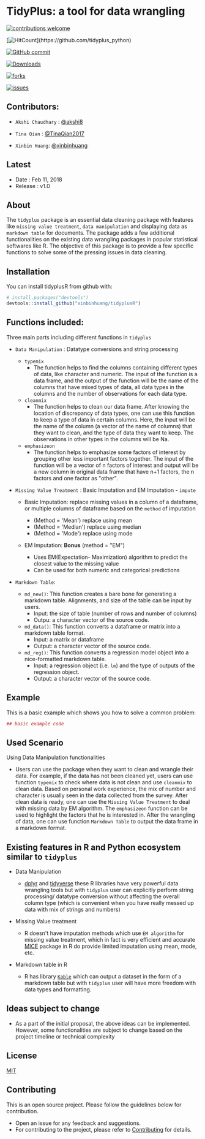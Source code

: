 # TidyPlus: a tool for data wrangling

[![contributions welcome](https://img.shields.io/badge/contributions-welcome-brightgreen.svg?style=flat)](https://github.com/dwyl/esta/issues)

[![HitCount](https://hitt.herokuapp.com/tidyplus_python.svg..)](https://github.com/tidyplus_python)

[![GitHub commit](https://img.shields.io/github/commits-since/UBC-MDS/tidyplus_python/v0.svg)](https://github.com/UBC-MDS/tidyplus_python/commit)

[![Downloads](https://img.shields.io/github/downloads/UBC-MDS/tidyplus_python/total.svg)](https://github.com/UBC-MDS/tidyplus_python/graphs/traffic)

[![forks](https://img.shields.io/github/forks/UBC-MDS/tidyplus_python.svg)](https://github.com/UBC-MDS/tidyplus_python/network)

[![issues](https://img.shields.io/github/issues/UBC-MDS/tidyplus_python.svg)](https://github.com/UBC-MDS/tidyplus_python/issues)



## Contributors:

* `Akshi Chaudhary` : [@akshi8](https://github.com/akshi8)

* `Tina Qian` : [@TinaQian2017](https://github.com/TinaQian2017)
* `Xinbin Huang`: [@xinbinhuang](https://github.com/xinbinhuang)


## Latest

* Date : Feb 11, 2018
* Release : v1.0

## About


The `tidyplus` package is an essential data cleaning package with features like `missing value treatment`, `data manipulation` and displaying data as `markdown table` for documents. The package adds a few additional functionalities on the existing data wrangling packages in popular statistical softwares like R. The objective of this package is to provide a few specific functions to solve some of the pressing issues in data cleaning.


## Installation

You can install tidyplusR from github with:


``` r
# install.packages("devtools")
devtools::install_github("xinbinhuang/tidyplusR")
```



## Functions included:

Three main parts including different functions in `tidyplus`
- `Data Manipulation` : Datatype conversions and string processing
  - `typemix`
    * The function helps to find the columns containing different types of data, like character and numeric. The input of the function is a data frame, and the output of the function will be the name of the columns that have mixed types of data, all data types in the columns and the number of observations for each data type.
  - `cleanmix`
    * The function helps to clean our data frame. After knowing the location of discrepancy of data types, one can use this function to keep a type of data in certain columns. Here, the input will be the name of the column (a vector of the name of columns) that they want to clean, and the type of data they want to keep. The observations in other types in the columns will be Na.
  - `emphasizeon`
    * The function helps to emphasize some factors of interest by grouping other less important factors together. The input of the function will be a vector of n factors of interest and output will be a new column in original data frame that have n+1 factors, the n factors and one factor as "other".

- `Missing Value Treatment` : Basic Imputation and EM Imputation - `impute`

    * Basic Imputation: replace missing values in a column of a dataframe, or multiple columns of dataframe based on the `method` of imputation

      - (Method = 'Mean') replace using mean
      - (Method = 'Median') replace using median
      - (Method = 'Mode') replace using mode
    * EM Imputation: **Bonus** (method = "EM")
      - Uses EM(Expectation- Maximization) algorithm to predict the closest value to the missing value
      - Can be used for both numeric and categorical predictions
- `Markdown Table`:

  - `md_new()`: This function creates a bare bone for generating a markdown table. Alignments, and size of the table can be input by users.
    - Input: the size of table (number of rows and number of columns)
    - Outpu:  a character vector of the source code.
  - `md_data()`: This function converts a dataframe or matrix into a markdown table format.
    - Input: a matrix or dataframe
    - Output: a character vector of the source code.
  - `md_reg()`: This function converts a regression model object into a nice-formatted markdown table.
    - Input: a regression object (i.e. `lm`) and the type of outputs of the regression object.
    - Output: a character vector of the source code.

## Example

This is a basic example which shows you how to solve a common problem:

``` r
## basic example code
```


## Used Scenario

Using Data Manipulation functionalities

  * Users can use the package when they want to clean and wrangle their data. For example, if the data has not been cleaned yet, users can use function `typemix` to check where data is not clean and use `cleanmix` to clean data. Based on personal work experience, the mix of number and character is usually seen in the data collected from the survey. After clean data is ready, one can use the `Missing Value Treatment` to deal with missing data by EM algorithm. The `emphasizeon` function can be used to highlight the factors that he is interested in. After the wrangling of data, one can use function `Markdown Table` to output the data frame in a markdown format.


## Existing features in R and Python ecosystem similar to `tidyplus`


* Data Manipulation
  - [dplyr](https://cran.r-project.org/web/packages/dplyr/vignettes/dplyr.html) and [tidyverse](https://cran.r-project.org/web/packages/tidyverse/index.html) these R libraries have very powerful data wrangling tools but with `tidyplus` user can explicitly perform string processing/ datatype conversion without affecting the overall column type (which is convenient when you have really messed up data with mix of strings and numbers)

* Missing Value treatment
  - R doesn't have imputation methods which use `EM algorithm` for missing value treatment, which in fact is very efficient and accurate [MICE](https://cran.r-project.org/web/packages/mice/index.html) package in R do provide limited imputation using mean, mode, etc.
* Markdown table in R
  * R has library [`Kable`](https://cran.r-project.org/web/packages/kableExtra/vignettes/awesome_table_in_html.html) which can output a dataset in the form of a markdown table but with `tidyplus` user will have more freedom with data types and formatting.

## Ideas subject to change

* As a part of the initial proposal, the above ideas can be implemented. However, some functionalities are subject to change based on the project timeline or technical complexity

## License
[MIT](LICENSE.md)

## Contributing
This is an open source project. Please follow the guidelines below for contribution.
  - Open an issue for any feedback and suggestions.
  - For contributing to the project, please refer to [Contributing](CONTRIBUTING.md) for details.
